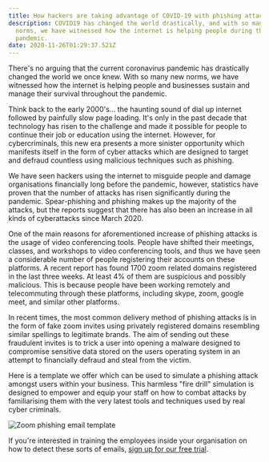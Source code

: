 ```yaml
---
title: How hackers are taking advantage of COVID-19 with phishing attacks
description: COVID19 has changed the world drastically, and with so many new
  norms, we have witnessed how the internet is helping people during this
  pandemic.
date: 2020-11-26T01:29:37.521Z
---
```


There's no arguing that the current coronavirus pandemic has drastically changed the world we once knew. With so many new norms, we have witnessed how the internet is helping people and businesses sustain and manage their survival throughout the pandemic.

Think back to the early 2000's... the haunting sound of dial up internet followed by painfully slow page loading. It's only in the past decade that technology has risen to the challenge and made it possible for people to continue their job or education using the internet. However, for cybercriminals, this new era presents a more sinister opportunity which manifests itself in the form of cyber attacks which are designed to target and defraud countless using malicious techniques such as phishing.

We have seen hackers using the internet to misguide people and damage organisations financially long before the pandemic, however, statistics have proven that the number of attacks has risen significantly during the pandemic. Spear-phishing and phishing makes up the majority of the attacks, but the reports suggest that there has also been an increase in all kinds of cyberattacks since March 2020.

One of the main reasons for aforementioned increase of phishing attacks is the usage of video conferencing tools. People have shifted their meetings, classes, and workshops to video conferencing tools, and thus we have seen a considerable number of people registering their accounts on these platforms. A recent report has found 1700 zoom related domains registered in the last three weeks. At least 4% of them are suspicious and possibly malicious. This is because people have been working remotely and telecommuting through these platforms, including skype, zoom, google meet, and similar other platforms.

In recent times, the most common delivery method of phishing attacks is in the form of fake zoom invites using privately registered domains resembling similar spellings to legitimate brands. The aim of sending out these fraudulent invites is to trick a user into opening a malware designed to compromise sensitive data stored on the users operating system in an attempt to financially defraud and steal from the victim.

Here is a template we offer which can be used to simulate a phishing attack amongst users within your business. This harmless "fire drill" simulation is designed to empower and equip your staff on how to combat attacks by familiarising them with the very latest tools and techniques used by real cyber criminals.

![Zoom phishing email template](/assets/images/posts/step-2.png 'Create a zoom phishing email training test with fished.com.au')

If you're interested in training the employees inside your organisation on how to detect these sorts of emails, [sign up for our free trial](https://app.fished.com.au/sign-up).
